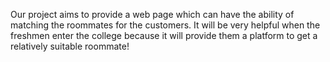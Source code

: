 Our project aims to provide a web page which can have the ability of matching the roommates for the customers.
It will be very helpful when the freshmen enter the college because it will provide them a platform to get a relatively suitable roommate!
